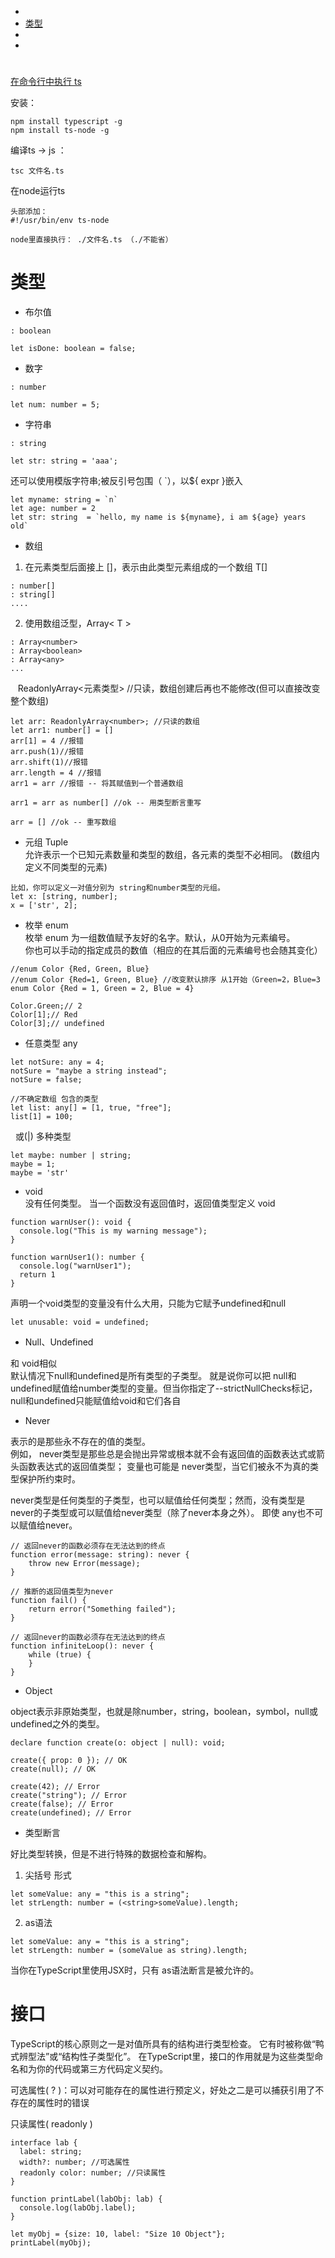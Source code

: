 
[](https://www.tslang.cn/docs/handbook/typescript-in-5-minutes.html)

* <a href="#"></a>
* <a href="#类型">类型</a>
* <a href="#"></a>
* <a href="#"></a>


# <a name=""></a>
# 
[在命令行中执行 ts](https://segmentfault.com/a/1190000018797239?utm_source=tag-newest)

安装：
>
    npm install typescript -g
    npm install ts-node -g

编译ts -> js ： 
>
    tsc 文件名.ts

在node运行ts
>
    头部添加：
    #!/usr/bin/env ts-node

    node里直接执行： ./文件名.ts （./不能省）

# <a name=""></a>
# <a name=""></a>

# <a name="类型">类型</a>
* 布尔值
>
    : boolean 

    let isDone: boolean = false;

* 数字
>
    : number

    let num: number = 5;

* 字符串
>
    : string

    let str: string = 'aaa';

还可以使用模版字符串;被反引号包围（ `），以${ expr }嵌入
>
    let myname: string = `n`
    let age: number = 2
    let str: string  = `hello, my name is ${myname}, i am ${age} years old`

* 数组
1. 在元素类型后面接上 []，表示由此类型元素组成的一个数组 T[]
>
    : number[] 
    : string[]
    ....
    
    
2.  使用数组泛型，Array< T >
>
    : Array<number> 
    : Array<boolean> 
    : Array<any> 
    ...

&nbsp;&nbsp; ReadonlyArray<元素类型> //只读，数组创建后再也不能修改(但可以直接改变整个数组)
>
    let arr: ReadonlyArray<number>; //只读的数组
    let arr1: number[] = []
    arr[1] = 4 //报错
    arr.push(1)//报错
    arr.shift(1)//报错
    arr.length = 4 //报错
    arr1 = arr //报错 -- 将其赋值到一个普通数组

    arr1 = arr as number[] //ok -- 用类型断言重写

    arr = [] //ok -- 重写数组

* 元组 Tuple  
允许表示一个已知元素数量和类型的数组，各元素的类型不必相同。 (数组内定义不同类型的元素)
>

    比如，你可以定义一对值分别为 string和number类型的元组。
    let x: [string, number];
    x = ['str', 2];

* 枚举 enum  
枚举 enum 为一组数值赋予友好的名字。默认，从0开始为元素编号。   
你也可以手动的指定成员的数值（相应的在其后面的元素编号也会随其变化）

>
    //enum Color {Red, Green, Blue}
    //enum Color {Red=1, Green, Blue} //改变默认排序 从1开始（Green=2，Blue=3
    enum Color {Red = 1, Green = 2, Blue = 4}

    Color.Green;// 2
    Color[1];// Red
    Color[3];// undefined

* 任意类型 any  

>
    let notSure: any = 4;
    notSure = "maybe a string instead";
    notSure = false;

    //不确定数组 包含的类型
    let list: any[] = [1, true, "free"];
    list[1] = 100;

&nbsp;&nbsp;或(|) 多种类型
>
    let maybe: number | string;
    maybe = 1;
    maybe = 'str'


* void  
没有任何类型。 当一个函数没有返回值时，返回值类型定义 void
>
    function warnUser(): void {
      console.log("This is my warning message");
    }

    function warnUser1(): number {
      console.log("warnUser1");
      return 1
    }

声明一个void类型的变量没有什么大用，只能为它赋予undefined和null
>
    let unusable: void = undefined;

* Null、Undefined  

和 void相似  
默认情况下null和undefined是所有类型的子类型。 就是说你可以把 null和undefined赋值给number类型的变量。但当你指定了--strictNullChecks标记，null和undefined只能赋值给void和它们各自


* Never  

表示的是那些永不存在的值的类型。  
例如， never类型是那些总是会抛出异常或根本就不会有返回值的函数表达式或箭头函数表达式的返回值类型； 变量也可能是 never类型，当它们被永不为真的类型保护所约束时。

never类型是任何类型的子类型，也可以赋值给任何类型；然而，没有类型是never的子类型或可以赋值给never类型（除了never本身之外）。 即使 any也不可以赋值给never。

>
    // 返回never的函数必须存在无法达到的终点
    function error(message: string): never {
        throw new Error(message);
    }

    // 推断的返回值类型为never
    function fail() {
        return error("Something failed");
    }

    // 返回never的函数必须存在无法达到的终点
    function infiniteLoop(): never {
        while (true) {
        }
    }

* Object  

object表示非原始类型，也就是除number，string，boolean，symbol，null或undefined之外的类型。
>
    declare function create(o: object | null): void;

    create({ prop: 0 }); // OK
    create(null); // OK

    create(42); // Error
    create("string"); // Error
    create(false); // Error
    create(undefined); // Error

* 类型断言

好比类型转换，但是不进行特殊的数据检查和解构。 

1. 尖括号 形式
>
    let someValue: any = "this is a string";
    let strLength: number = (<string>someValue).length;

2. as语法
>
    let someValue: any = "this is a string";
    let strLength: number = (someValue as string).length;

当你在TypeScript里使用JSX时，只有 as语法断言是被允许的。


# <a name="接口">接口</a>
TypeScript的核心原则之一是对值所具有的结构进行类型检查。 它有时被称做“鸭式辨型法”或“结构性子类型化”。 在TypeScript里，接口的作用就是为这些类型命名和为你的代码或第三方代码定义契约。

可选属性( ? )：可以对可能存在的属性进行预定义，好处之二是可以捕获引用了不存在的属性时的错误

只读属性( readonly )
>

    interface lab {
      label: string;
      width?: number; //可选属性
      readonly color: number; //只读属性
    }

    function printLabel(labObj: lab) {
      console.log(labObj.label);
    }

    let myObj = {size: 10, label: "Size 10 Object"};
    printLabel(myObj);


# <a name=""></a>
# <a name=""></a>
# <a name=""></a>
